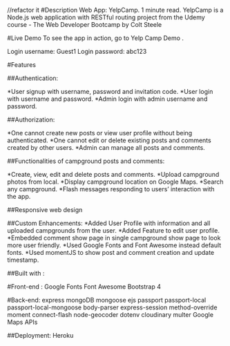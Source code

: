 //refactor it
#Description
Web App: YelpCamp.
1 minute read.
YelpCamp is a Node.js web application with RESTful routing project from the Udemy course - The Web Developer Bootcamp by Colt Steele

#Live Demo
To see the app in action, go to Yelp Camp Demo .

Login username: Guest1
Login password: abc123

#Features

##Authentication:

*User signup with username, password and invitation code.
*User login with username and password.
*Admin login with admin username and password.

##Authorization:

*One cannot create new posts or view user profile without being authenticated.
*One cannot edit or delete existing posts and comments created by other users.
*Admin can manage all posts and comments.

##Functionalities of campground posts and comments:

*Create, view, edit and delete posts and comments.
*Upload campground photos from local.
*Display campground location on Google Maps.
*Search any campground.
*Flash messages responding to users’ interaction with the app.

##Responsive web design

##Custom Enhancements:
*Added User Profile  with information and all uploaded campgrounds from the  user.
*Added Feature to edit user profile.
*Embedded comment show page in single campground show page to look more user friendly.
*Used Google Fonts and Font Awesome instead default fonts.
*Used momentJS to show post and comment creation and update timestamp.





##Built with :

#Front-end :
Google Fonts
Font Awesome
Bootstrap 4

#Back-end:
express
mongoDB
mongoose
ejs
passport
passport-local
passport-local-mongoose
body-parser
express-session
method-override
moment
connect-flash
node-geocoder
dotenv
cloudinary
multer
Google Maps APIs

##Deployment:
Heroku